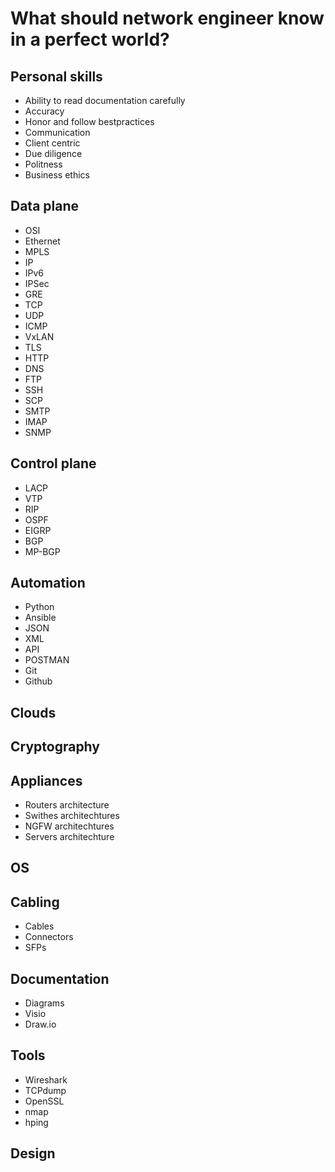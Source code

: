 # What should network engineer know in a perfect world?

## Personal skills

- Ability to read documentation carefully
- Accuracy
- Honor and follow bestpractices
- Communication
- Client centric
- Due diligence
- Politness
- Business ethics

## Data plane

- OSI
- Ethernet
- MPLS
- IP
- IPv6
- IPSec
- GRE
- TCP
- UDP
- ICMP
- VxLAN
- TLS
- HTTP
- DNS
- FTP
- SSH
- SCP
- SMTP
- IMAP
- SNMP

## Control plane

- LACP
- VTP
- RIP
- OSPF
- EIGRP
- BGP
- MP-BGP

## Automation

- Python
- Ansible
- JSON
- XML
- API
- POSTMAN
- Git
- Github

## Clouds

## Cryptography

## Appliances

- Routers architecture
- Swithes architechtures
- NGFW architechtures
- Servers architechture

## OS



## Cabling

- Cables
- Connectors
- SFPs

## Documentation

- Diagrams
- Visio
- Draw.io

## Tools

- Wireshark
- TCPdump
- OpenSSL
- nmap
- hping

## Design